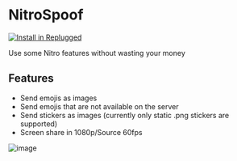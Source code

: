 # NitroSpoof

[![Install in Replugged](https://img.shields.io/badge/-Install%20in%20Replugged-blue?style=for-the-badge&logo=none)](https://replugged.dev/install?identifier=com.cafeed28.NitroSpoof)

Use some Nitro features without wasting your money

## Features

- Send emojis as images
- Send emojis that are not available on the server
- Send stickers as images (currently only static .png stickers are supported)
- Screen share in 1080p/Source 60fps

![image](https://cdn.discordapp.com/emojis/962730564840996964.png?size=20)
